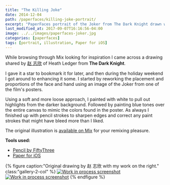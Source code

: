 ```yaml
---
title: "The Killing Joke"
date: 2014-12-04
path: /paperfaces/killing-joke-portrait/
excerpt: "PaperFaces portrait of the Joker from The Dark Knight drawn with Paper for iOS on an iPad."
last_modified_at: 2017-09-07T16:16:56-04:00
image: ../../images/paperfaces-joker.jpg
categories: [paperfaces]
tags: [portrait, illustration, Paper for iOS]
---
```


While browsing through Mix looking for inspiration I came across a drawing shared by [赵 志欣](https://mix.fiftythree.com/122266--) of Heath Ledger from **The Dark Knight**.

I gave it a star to bookmark it for later, and then during the holiday weekend I got around to enhancing it some. I started by reworking the placement and proportions of the face and hand using an image of the Joker from one of the film's posters.

Using a soft and more loose approach, I painted with white to pull out highlights from the darker background. Followed by painting blue tones over the entire canvas to mimic the colors found in the poster. As always I finished up with pencil strokes to sharpen edges and correct any paint strokes that might have bleed more than I liked.

The original illustration is [available on Mix](https://mix.fiftythree.com/11098-Michael-Rose/1110713) for your remixing pleasure.

**Tools used:**

- [Pencil by FiftyThree](https://www.amazon.com/FiftyThree-Digital-Stylus-Pencil-iPhone/dp/B01JJBUYR4/ref=as_li_ss_tl?keywords=pencil+53&qid=1550586265&s=gateway&sr=8-3&linkCode=ll1&tag=mademist-20&linkId=0134793cb840affff60f2e45a7f64678&language=en_US)
- [Paper for iOS](https://paper.bywetransfer.com/)

{% figure caption:"Original drawing by 赵 志欣 with my work on the right." class:"gallery-2-col" %}
[![Work in process screenshot](../../images/paperfaces-joker-original-1-600.jpg)](../../images/paperfaces-joker-original-1.jpg) [![Work in process screenshot](../../images/paperfaces-joker-process-1-600.jpg)](../../images/paperfaces-joker-process-1-lg.jpg)
{% endfigure %}
